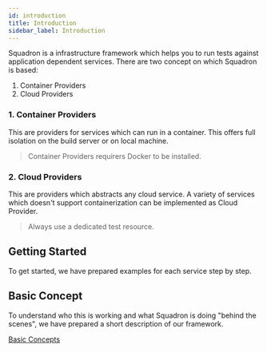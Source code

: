 ```yaml
---
id: introduction
title: Introduction
sidebar_label: Introduction
---
```


Squadron is a infrastructure framework which helps you to run tests against application dependent services. There are two concept on which Squadron is based:
1. Container Providers 
2. Cloud Providers

### 1. Container Providers
This are providers for services which can run in a container. This offers full isolation on the build server or on local machine.

> Container Providers requirers Docker to be installed.

### 2. Cloud Providers
This are providers which abstracts any cloud service. A variety of services which doesn't support containerization can be implemented as Cloud Provider.

> Always use a dedicated test resource.

## Getting Started

To get started, we have prepared examples for each service step by step.

## Basic Concept

To understand who this is working and what Squadron is doing "behind the scenes", we have prepared a short description of our framework.

[Basic Concepts](basic-concept.md)
